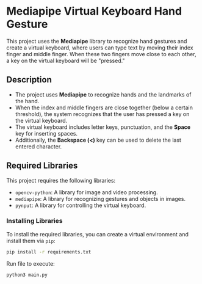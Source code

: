 # Mediapipe Virtual Keyboard Hand Gesture

This project uses the **Mediapipe** library to recognize hand gestures and create a virtual keyboard, where users can type text by moving their index finger and middle finger. When these two fingers move close to each other, a key on the virtual keyboard will be "pressed."

## Description

- The project uses **Mediapipe** to recognize hands and the landmarks of the hand.
- When the index and middle fingers are close together (below a certain threshold), the system recognizes that the user has pressed a key on the virtual keyboard.
- The virtual keyboard includes letter keys, punctuation, and the **Space** key for inserting spaces.
- Additionally, the **Backspace (<)** key can be used to delete the last entered character.

## Required Libraries

This project requires the following libraries:

- `opencv-python`: A library for image and video processing.
- `mediapipe`: A library for recognizing gestures and objects in images.
- `pynput`: A library for controlling the virtual keyboard.

### Installing Libraries

To install the required libraries, you can create a virtual environment and install them via `pip`:

```bash
pip install -r requirements.txt
```

Run file to execute:

```bash
python3 main.py
```

